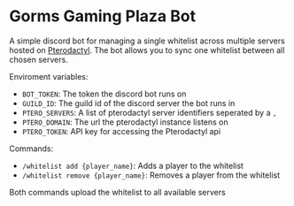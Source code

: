 # Gorms Gaming Plaza Bot
A simple discord bot for managing a single whitelist across multiple servers hosted on [Pterodactyl](https://pterodactyl.io/).
The bot allows you to sync one whitelist between all chosen servers.

Enviroment variables:
- `BOT_TOKEN`: The token the discord bot runs on
- `GUILD_ID`: The guild id of the discord server the bot runs in
- `PTERO_SERVERS`: A list of pterodactyl server identifiers seperated by a `,` 
- `PTERO_DOMAIN`: The url the pterodactyl instance listens on
- `PTERO_TOKEN`: API key for accessing the Pterodactyl api

Commands:
- `/whitelist add {player_name}`: Adds a player to the whitelist
- `/whitelist remove {player_name}`: Removes a player from the whitelist

Both commands upload the whitelist to all available servers
